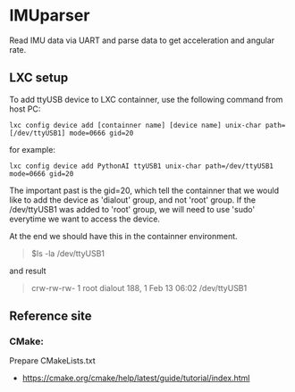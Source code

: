 # IMUparser
Read IMU data via UART and parse data to get acceleration and angular rate.

## LXC setup
To add ttyUSB device to LXC containner, use the following command from host PC:

`lxc config device add [containner name] [device name] unix-char path=[/dev/ttyUSB1] mode=0666 gid=20`

for example:

`lxc config device add PythonAI ttyUSB1 unix-char path=/dev/ttyUSB1 mode=0666 gid=20`

The important past is the gid=20, which tell the containner that we would like to add
the device as 'dialout' group, and not 'root' group. If the /dev/ttyUSB1 was added
to 'root' group, we will need to use 'sudo' everytime we want to access the device.

At the end we should have this in the containner environment.
> $ls -la /dev/ttyUSB1

and result

> crw-rw-rw- 1 root dialout 188, 1 Feb 13 06:02 /dev/ttyUSB1

## Reference site
### CMake:
Prepare CMakeLists.txt
- https://cmake.org/cmake/help/latest/guide/tutorial/index.html
